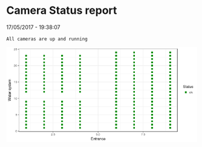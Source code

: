 Camera Status report
================
17/05/2017 - 19:38:07

    All cameras are up and running

![](camreport_files/figure-markdown_github/unnamed-chunk-2-1.png)
